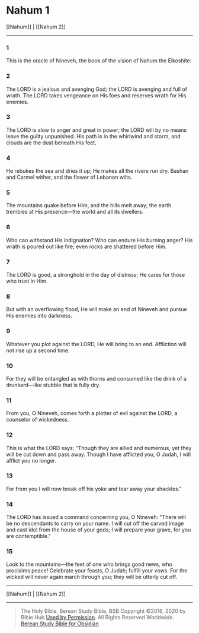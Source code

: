 # Nahum 1

[[Nahum]] | [[Nahum 2]]

---

### 1
This is the oracle of Nineveh, the book of the vision of Nahum the Elkoshite:

### 2
The LORD is a jealous and avenging God; the LORD is avenging and full of wrath. The LORD takes vengeance on His foes and reserves wrath for His enemies.

### 3
The LORD is slow to anger and great in power; the LORD will by no means leave the guilty unpunished. His path is in the whirlwind and storm, and clouds are the dust beneath His feet.

### 4
He rebukes the sea and dries it up; He makes all the rivers run dry. Bashan and Carmel wither, and the flower of Lebanon wilts.

### 5
The mountains quake before Him, and the hills melt away; the earth trembles at His presence—the world and all its dwellers.

### 6
Who can withstand His indignation? Who can endure His burning anger? His wrath is poured out like fire; even rocks are shattered before Him.

### 7
The LORD is good, a stronghold in the day of distress; He cares for those who trust in Him.

### 8
But with an overflowing flood, He will make an end of Nineveh and pursue His enemies into darkness.

### 9
Whatever you plot against the LORD, He will bring to an end. Affliction will not rise up a second time.

### 10
For they will be entangled as with thorns and consumed like the drink of a drunkard—like stubble that is fully dry.

### 11
From you, O Nineveh, comes forth a plotter of evil against the LORD, a counselor of wickedness.

### 12
This is what the LORD says: "Though they are allied and numerous, yet they will be cut down and pass away. Though I have afflicted you, O Judah, I will afflict you no longer.

### 13
For from you I will now break off his yoke and tear away your shackles."

### 14
The LORD has issued a command concerning you, O Nineveh: "There will be no descendants to carry on your name. I will cut off the carved image and cast idol from the house of your gods; I will prepare your grave, for you are contemptible."

### 15
Look to the mountains—the feet of one who brings good news, who proclaims peace! Celebrate your feasts, O Judah; fulfill your vows. For the wicked will never again march through you; they will be utterly cut off.

---

[[Nahum]] | [[Nahum 2]]

---

> The Holy Bible, Berean Study Bible, BSB
> Copyright &copy;2016, 2020 by Bible Hub
> [Used by Permission](https://berean.bible/terms.htm). All Rights Reserved Worldwide.
> [Berean Study Bible for Obsidian](https://github.com/gapmiss/berean-study-bible-for-obsidian)</small>

